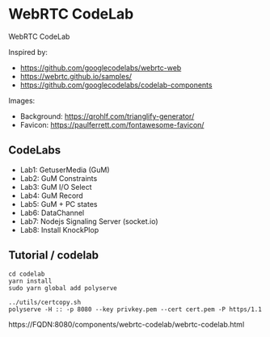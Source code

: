# WebRTC CodeLab
WebRTC CodeLab

Inspired by:

* https://github.com/googlecodelabs/webrtc-web
* https://webrtc.github.io/samples/
* https://github.com/googlecodelabs/codelab-components

Images:

* Background: https://qrohlf.com/trianglify-generator/
* Favicon: https://paulferrett.com/fontawesome-favicon/

## CodeLabs
* Lab1: GetuserMedia (GuM)
* Lab2: GuM Constraints
* Lab3: GuM I/O Select
* Lab4: GuM Record
* Lab5: GuM + PC states
* Lab6: DataChannel
* Lab7: Nodejs Signaling Server (socket.io)
* Lab8: Install KnockPlop

## Tutorial / codelab

```
cd codelab
yarn install
sudo yarn global add polyserve

../utils/certcopy.sh
polyserve -H :: -p 8080 --key privkey.pem --cert cert.pem -P https/1.1
```

https://FQDN:8080/components/webrtc-codelab/webrtc-codelab.html
